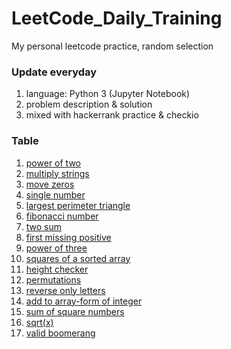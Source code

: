 # LeetCode_Daily_Training
My personal leetcode practice, random selection
### Update everyday
1) language: Python 3 (Jupyter Notebook)
2) problem description & solution 
3) mixed with hackerrank practice & checkio
### Table
01) [power of two](https://github.com/xlyue92/LeetCode_Daily_Training/blob/master/%20power%20of%20two.ipynb)
02) [multiply strings](https://github.com/xlyue92/LeetCode_Daily_Training/blob/master/multiply%20strings.ipynb)
03) [move zeros](https://github.com/xlyue92/LeetCode_Daily_Training/blob/master/move%20zeros.ipynb)
04) [single number](https://github.com/xlyue92/LeetCode_Daily_Training/blob/master/single%20number.ipynb)
05) [largest perimeter triangle](https://github.com/xlyue92/LeetCode_Daily_Training/blob/master/largest%20perimeter%20triangle.ipynb)
06) [fibonacci number](https://github.com/xlyue92/LeetCode_Daily_Training/blob/master/fibonacci%20number.ipynb)
07) [two sum](https://github.com/xlyue92/LeetCode_Daily_Training/blob/master/two%20sum.ipynb)
08) [first missing positive](https://github.com/xlyue92/LeetCode_Daily_Training/blob/master/first%20missing%20positive.ipynb)
09) [power of three](https://github.com/xlyue92/LeetCode_Daily_Training/blob/master/power%20of%20three.ipynb)
10) [squares of a sorted array](https://github.com/xlyue92/LeetCode_Daily_Training/blob/master/squares%20of%20a%20sorted%20array.ipynb)
11) [height checker](https://github.com/xlyue92/LeetCode_Daily_Training/blob/master/height%20checker.ipynb)
12) [permutations](https://github.com/xlyue92/LeetCode_Daily_Training/blob/master/permutations.ipynb)
13) [reverse only letters](https://github.com/xlyue92/LeetCode_Daily_Training/blob/master/reverse%20only%20letters.ipynb)
14) [add to array-form of integer](https://github.com/xlyue92/LeetCode_Daily_Training/blob/master/add%20to%20array-form%20of%20integer.ipynb)
15) [sum of square numbers](https://github.com/xlyue92/LeetCode_Daily_Training/blob/master/sum%20of%20square%20numbers.ipynb)
16) [sqrt(x)](https://github.com/xlyue92/LeetCode_Daily_Training/blob/master/sqrt(x).ipynb)
17) [valid boomerang](https://github.com/xlyue92/LeetCode_Daily_Training/blob/master/valid%20boomerang.ipynb)
